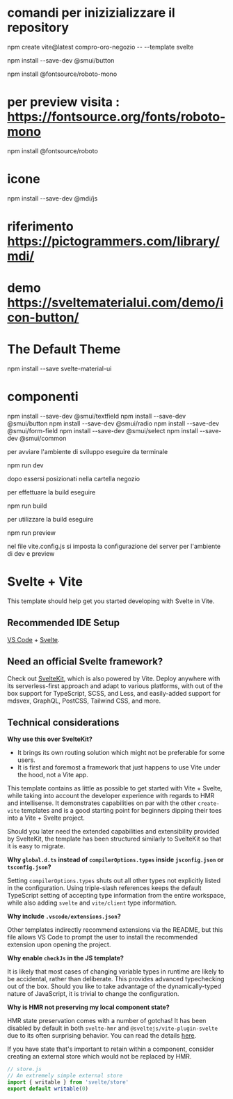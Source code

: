 # comandi per inizizializzare il repository 

npm create vite@latest compro-oro-negozio -- --template svelte

npm install --save-dev @smui/button

npm install @fontsource/roboto-mono

# per preview visita : https://fontsource.org/fonts/roboto-mono

npm install @fontsource/roboto

# icone 
npm install --save-dev @mdi/js

# riferimento https://pictogrammers.com/library/mdi/
# demo https://sveltematerialui.com/demo/icon-button/

# The Default Theme
npm install --save svelte-material-ui

# componenti
npm install --save-dev @smui/textfield
npm install --save-dev @smui/button
npm install --save-dev @smui/radio
npm install --save-dev @smui/form-field
npm install --save-dev @smui/select
npm install --save-dev @smui/common


per avviare l'ambiente di sviluppo eseguire da terminale

npm run dev

dopo essersi posizionati nella cartella negozio 

per effettuare la build eseguire 

npm run build 

per utilizzare la build eseguire 

npm run preview 

nel file vite.config.js 
si imposta la configurazione del server per l'ambiente di dev e preview

# Svelte + Vite

This template should help get you started developing with Svelte in Vite.

## Recommended IDE Setup

[VS Code](https://code.visualstudio.com/) + [Svelte](https://marketplace.visualstudio.com/items?itemName=svelte.svelte-vscode).

## Need an official Svelte framework?

Check out [SvelteKit](https://github.com/sveltejs/kit#readme), which is also powered by Vite. Deploy anywhere with its serverless-first approach and adapt to various platforms, with out of the box support for TypeScript, SCSS, and Less, and easily-added support for mdsvex, GraphQL, PostCSS, Tailwind CSS, and more.

## Technical considerations

**Why use this over SvelteKit?**

- It brings its own routing solution which might not be preferable for some users.
- It is first and foremost a framework that just happens to use Vite under the hood, not a Vite app.

This template contains as little as possible to get started with Vite + Svelte, while taking into account the developer experience with regards to HMR and intellisense. It demonstrates capabilities on par with the other `create-vite` templates and is a good starting point for beginners dipping their toes into a Vite + Svelte project.

Should you later need the extended capabilities and extensibility provided by SvelteKit, the template has been structured similarly to SvelteKit so that it is easy to migrate.

**Why `global.d.ts` instead of `compilerOptions.types` inside `jsconfig.json` or `tsconfig.json`?**

Setting `compilerOptions.types` shuts out all other types not explicitly listed in the configuration. Using triple-slash references keeps the default TypeScript setting of accepting type information from the entire workspace, while also adding `svelte` and `vite/client` type information.

**Why include `.vscode/extensions.json`?**

Other templates indirectly recommend extensions via the README, but this file allows VS Code to prompt the user to install the recommended extension upon opening the project.

**Why enable `checkJs` in the JS template?**

It is likely that most cases of changing variable types in runtime are likely to be accidental, rather than deliberate. This provides advanced typechecking out of the box. Should you like to take advantage of the dynamically-typed nature of JavaScript, it is trivial to change the configuration.

**Why is HMR not preserving my local component state?**

HMR state preservation comes with a number of gotchas! It has been disabled by default in both `svelte-hmr` and `@sveltejs/vite-plugin-svelte` due to its often surprising behavior. You can read the details [here](https://github.com/sveltejs/svelte-hmr/tree/master/packages/svelte-hmr#preservation-of-local-state).

If you have state that's important to retain within a component, consider creating an external store which would not be replaced by HMR.

```js
// store.js
// An extremely simple external store
import { writable } from 'svelte/store'
export default writable(0)
```
